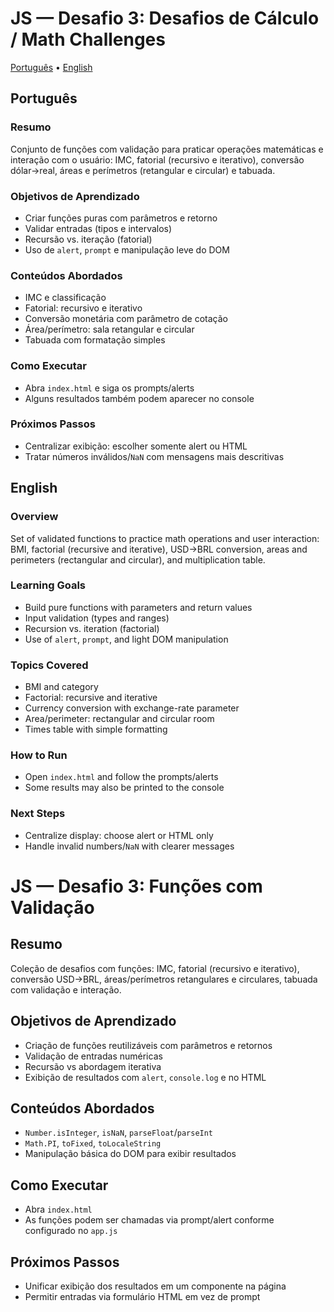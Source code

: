 # JS — Desafio 3: Desafios de Cálculo / Math Challenges

[Português](#português) • [English](#english)

## Português

### Resumo
Conjunto de funções com validação para praticar operações matemáticas e interação com o usuário: IMC, fatorial (recursivo e iterativo), conversão dólar→real, áreas e perímetros (retangular e circular) e tabuada.

### Objetivos de Aprendizado
- Criar funções puras com parâmetros e retorno
- Validar entradas (tipos e intervalos)
- Recursão vs. iteração (fatorial)
- Uso de `alert`, `prompt` e manipulação leve do DOM

### Conteúdos Abordados
- IMC e classificação
- Fatorial: recursivo e iterativo
- Conversão monetária com parâmetro de cotação
- Área/perímetro: sala retangular e circular
- Tabuada com formatação simples

### Como Executar
- Abra `index.html` e siga os prompts/alerts
- Alguns resultados também podem aparecer no console

### Próximos Passos
- Centralizar exibição: escolher somente alert ou HTML
- Tratar números inválidos/`NaN` com mensagens mais descritivas

## English

### Overview
Set of validated functions to practice math operations and user interaction: BMI, factorial (recursive and iterative), USD→BRL conversion, areas and perimeters (rectangular and circular), and multiplication table.

### Learning Goals
- Build pure functions with parameters and return values
- Input validation (types and ranges)
- Recursion vs. iteration (factorial)
- Use of `alert`, `prompt`, and light DOM manipulation

### Topics Covered
- BMI and category
- Factorial: recursive and iterative
- Currency conversion with exchange-rate parameter
- Area/perimeter: rectangular and circular room
- Times table with simple formatting

### How to Run
- Open `index.html` and follow the prompts/alerts
- Some results may also be printed to the console

### Next Steps
- Centralize display: choose alert or HTML only
- Handle invalid numbers/`NaN` with clearer messages
# JS — Desafio 3: Funções com Validação

## Resumo
Coleção de desafios com funções: IMC, fatorial (recursivo e iterativo), conversão USD→BRL, áreas/perímetros retangulares e circulares, tabuada com validação e interação.

## Objetivos de Aprendizado
- Criação de funções reutilizáveis com parâmetros e retornos
- Validação de entradas numéricas
- Recursão vs abordagem iterativa
- Exibição de resultados com `alert`, `console.log` e no HTML

## Conteúdos Abordados
- `Number.isInteger`, `isNaN`, `parseFloat`/`parseInt`
- `Math.PI`, `toFixed`, `toLocaleString`
- Manipulação básica do DOM para exibir resultados

## Como Executar
- Abra `index.html`
- As funções podem ser chamadas via prompt/alert conforme configurado no `app.js`

## Próximos Passos
- Unificar exibição dos resultados em um componente na página
- Permitir entradas via formulário HTML em vez de prompt
